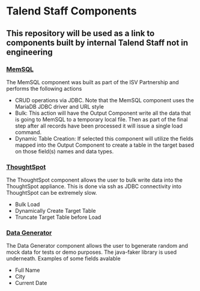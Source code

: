 # Talend Staff Components #
## This repository will be used as a link to components built by internal Talend Staff not in engineering ##

### [MemSQL](https://github.com/tcgibennett/memsql-component) ###
The MemSQL component was built as part of the ISV Partnership and performs the following actions
* CRUD operations via JDBC. Note that the MemSQL component uses the MariaDB JDBC driver and URL style
* Bulk: This action will have the Output Component write all the data that is going to MemSQL to a temporary local file.
Then as part of the final step after all records have been processed it will issue a single load command.
* Dynamic Table Creation: If selected this component will utilize the fields mapped into the Output Component to create
a table in the target based on those field(s) names and data types.

### [ThoughtSpot](https://github.com/tcgibennett/thoughtspot-component) ###
The ThoughtSpot component allows the user to bulk write data into the ThoughtSpot appliance. This is done via
ssh as JDBC connectivity into ThoughtSpot can be extremely slow. 
* Bulk Load
* Dynamically Create Target Table
* Truncate Target Table before Load 

### [Data Generator](https://github.com/tgourdel/datagenerator-component) ###
The Data Generator component allows the user to bgenerate random and mock data for tests or demo purposes. The java-faker library is used underneath. Examples of some fields avalable
* Full Name
* City
* Current Date
